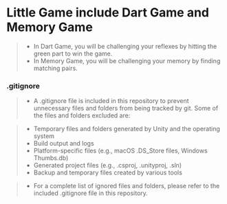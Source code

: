 # Little Game include Dart Game and Memory Game

>  - In Dart Game, you will be challenging your reflexes by hitting the green part to win the game.
>  - In Memory Game, you will be challenging your memory by finding matching pairs.


### .gitignore

> - A .gitignore file is included in this repository to prevent unnecessary files and folders from being tracked by git. Some of the files and folders excluded are:

> - Temporary files and folders generated by Unity and the operating system
> - Build output and logs
> - Platform-specific files (e.g., macOS .DS_Store files, Windows Thumbs.db)
> - Generated project files (e.g., .csproj, .unityproj, .sln)
> - Backup and temporary files created by various tools

> - For a complete list of ignored files and folders, please refer to the included .gitignore file in this repository.
